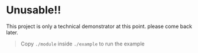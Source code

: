# Unusable!!

This project is only a technical demonstrator at this point. please come back later.

> Copy `./module` inside `./example` to run the example 